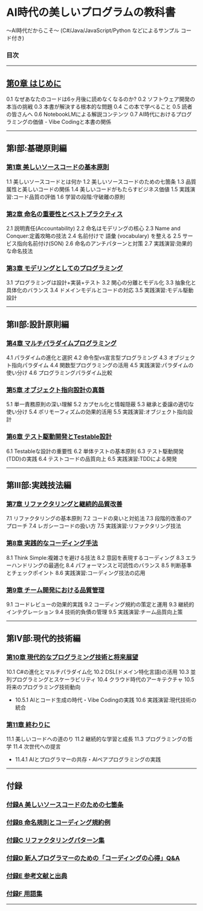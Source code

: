 # AI時代の美しいプログラムの教科書
～AI時代だからこそ～
(C#/Java/JavaScript/Python などによるサンプル コード付き)

### 目次

---

## [第0章 はじめに](第0章%20はじめに.md)
0.1 なぜあなたのコードは6ヶ月後に読めなくなるのか?
0.2 ソフトウェア開発の本当の挑戦
0.3 本書が解決する根本的な問題
0.4 この本で学べること
0.5 読者の皆さんへ
0.6 NotebookLMによる解説コンテンツ
0.7 AI時代におけるプログラミングの価値 - Vibe Codingと本書の関係

---

## 第I部:基礎原則編

### [第1章 美しいソースコードの基本原則](第1章_美しいソースコードの基本原則.md)
1.1 美しいソースコードとは何か
1.2 美しいソースコードのための七箇条
1.3 品質属性と美しいコードの関係
1.4 美しいコードがもたらすビジネス価値
1.5 実践演習:コード品質の評価
1.6 学習の段階:守破離の原則

### [第2章 命名の重要性とベストプラクティス](第2章_命名の重要性とベストプラクティス.md)
2.1 説明責任(Accountability)
2.2 命名はモデリングの核心
2.3 Name and Conquer:定義攻略の技法
2.4 名前付けで 語彙 (vocabulary) を整える
2.5 サービス指向名前付け(SON)
2.6 命名のアンチパターンと対策
2.7 実践演習:効果的な命名技法

### [第3章 モデリングとしてのプログラミング](第3章_モデリングとしてのプログラミング.md)
3.1 プログラミングは設計+実装+テスト
3.2 関心の分離とモデル化
3.3 抽象化と具体化のバランス
3.4 ドメインモデルとコードの対応
3.5 実践演習:モデル駆動設計

---

## 第II部:設計原則編

### [第4章 マルチパラダイムプログラミング](第4章_マルチパラダイムプログラミング.md)
4.1 パラダイムの進化と選択
4.2 命令型vs宣言型プログラミング
4.3 オブジェクト指向パラダイム
4.4 関数型プログラミングの活用
4.5 実践演習:パラダイムの使い分け
4.6 プログラミングパラダイム比較

### [第5章 オブジェクト指向設計の真髄](第5章_オブジェクト指向設計の真髄.md)
5.1 単一責務原則の深い理解
5.2 カプセル化と情報隠蔽
5.3 継承と委譲の適切な使い分け
5.4 ポリモーフィズムの効果的活用
5.5 実践演習:オブジェクト指向設計

### [第6章 テスト駆動開発とTestable設計](第6章_テスト駆動開発とTestable設計.md)
6.1 Testableな設計の重要性
6.2 単体テストの基本原則
6.3 テスト駆動開発(TDD)の実践
6.4 テストコードの品質向上
6.5 実践演習:TDDによる開発

---

## 第III部:実践技法編

### [第7章 リファクタリングと継続的品質改善](第7章_リファクタリングと継続的品質改善.md)
7.1 リファクタリングの基本原則
7.2 コードの臭いと対処法
7.3 段階的改善のアプローチ
7.4 レガシーコードの扱い方
7.5 実践演習:リファクタリング技法

### [第8章 実践的なコーディング手法](第8章_実践的なコーディング手法.md)
8.1 Think Simple:複雑さを避ける技法
8.2 意図を表現するコーディング
8.3 エラーハンドリングの最適化
8.4 パフォーマンスと可読性のバランス
8.5 判断基準とチェックポイント
8.6 実践演習:コーディング技法の応用

### [第9章 チーム開発における品質管理](第9章_チーム開発における品質管理.md)
9.1 コードレビューの効果的実践
9.2 コーディング規約の策定と運用
9.3 継続的インテグレーション
9.4 技術的負債の管理
9.5 実践演習:チーム品質向上策

---

## 第IV部:現代的技術編

### [第10章 現代的なプログラミング技術と将来展望](第10章_現代的なプログラミング技術と将来展望.md)
10.1 C#の進化とマルチパラダイム化
10.2 DSL(ドメイン特化言語)の活用
10.3 並列プログラミングとスケーラビリティ
10.4 クラウド時代のアーキテクチャ
10.5 将来のプログラミング技術動向
  - 10.5.1 AIとコード生成の時代・Vibe Codingの実践
10.6 実践演習:現代技術の統合

### [第11章 終わりに](第11章_終わりに.md)
11.1 美しいコードへの道のり
11.2 継続的な学習と成長
11.3 プログラミングの哲学
11.4 次世代への提言
  - 11.4.1 AIとプログラマーの共存・AIペアプログラミングの実践

---

## 付録

### [付録A 美しいソースコードのための七箇条](付録A_美しいソースコードのための七箇条.md)
### [付録B 命名規則とコーディング規約例](付録B_命名規則とコーディング規約例.md)
### [付録C リファクタリングパターン集](付録C_リファクタリングパターン集.md)
### [付録D 新人プログラマーのための「コーディングの心得」Q&A](付録D_新人プログラマーのためのコーディングの心得Q&A.md)
### [付録E 参考文献と出典](付録E_参考文献と出典.md)
### [付録F 用語集](付録F_用語集.md)

---
